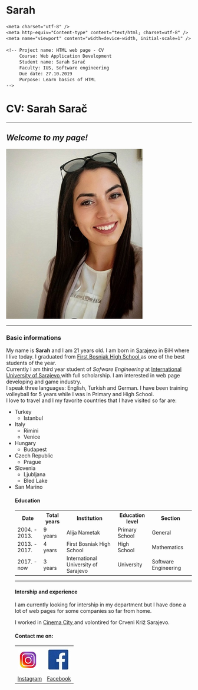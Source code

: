 # Sarah
 
<!doctype html>
<html>
<head>
    <title>Sarah CV</title>

    <meta charset="utf-8" />
    <meta http-equiv="Content-type" content="text/html; charset=utf-8" />
    <meta name="viewport" content="width=device-width, initial-scale=1" />
	
	<!-- Project name: HTML web page - CV
	     Course: Web Application Development
		 Student name: Sarah Sarač
		 Faculty: IUS, Software engineering
		 Due date: 27.10.2019
		 Purpose: Learn basics of HTML
	-->
   <body>
   <h1>CV: Sarah Sarač</h1>
   <hr>
   <h2><em>Welcome to my page! </em></h2>
   <img src="sarah.jpg" title="Sarah">
   <hr>
   <h3>Basic informations </h3>
   <p>My name is <strong>Sarah</strong> and I am 21 years old. I am born in <ins>Sarajevo</ins> in BiH where I live today. I graduated from <a href="http://www.bosnjackagim.edu.ba">
   First Bosniak High School </a> as one of the best students of the year.
   <br> Currently I am third year student of <em>Sofware Engineering</em> at <a href="https://www.ius.edu.ba/bs"> International University of Sarajevo </a> with full scholarship. 
   I am interested in web page developing and game industry. <br>I speak three languages: English, Turkish and German.
    I have been training volleyball for 5 years while I was in Primary and High School. <br>
	I love to travel and I my favorite
	countries that I have visited so far are: </p>
   <ul>
		<li> Turkey 
			<ul> 
				<li> Istanbul </li>
			</ul>
		</li>
		<li> Italy 
			<ul>
				<li> Rimini </li>
				<li> Venice </li>
			</ul>
		</li>
		<li> Hungary 
			<ul>
				<li> Budapest</li>
			</ul>
		</li>
		<li> Czech Republic
			<ul>
				<li> Prague </li>
			</ul>
		</li>
		<li> Slovenia
			<ul>
				<li> Ljubljana </li>
				<li> Bled Lake </li>
			</ul>
		</li>
		<li> San Marino </li>
		
		

	
	
   <h4>Education</h4>
   <table>
		<tr>
			<th> Date </th>
			<th> Total years </th>
			<th> Institution </th>
			<th> Education level </th>
			<th> Section </th>
		</tr>
		<tr>
			<td> 2004. - 2013. </td>
			<td> 9 years </td>
			<td> Alija Nametak </td>
			<td> Primary School </td>
			<td> General </td>
		</tr>
		<tr>
			<td> 2013. - 2017. </td>
			<td> 4 years </td>
			<td> First Bosniak High School </td>
			<td> High School </td>
			<td> Mathematics</td>
		</tr>
		<tr>
			<td> 2017. - now </td>
			<td> 3 years</td>
			<td> International University of Sarajevo</td>
			<td> University</td>
			<td> Software Engineering</td>
		</tr>
   </table>
   <hr>
   <h4> Intership and experience </h4>
   <p> I am currently looking for intership in my department but I have done a lot of web pages for some companies so far from home. </p> <blockqoute>
   I worked in <a href="http://www.cinemacity.ba"> Cinema City </a> and volontired for Crveni Križ Sarajevo. </blockquote>
   
   <h4>Contact me on:</h4>
   <table>
		<tr>
			<td> <img src="insta.jpg"> </td>
			<td> <img src="fb.jpg"> </td>
		</tr>
		<tr>
			<td> <a href="https://www.instagram.com/yashm.m/?hl=hr"> Instagram </a> </td>
			<td> <a href="https://www.facebook.com/sarah.sary.56"> Facebook </a> </td>
		</tr>
	</table>
   
</body>
</html>
